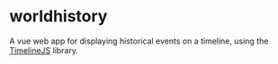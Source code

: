 # worldhistory
A vue web app for displaying historical events on a timeline, using the <a href="https://timeline.knightlab.com/docs/index.html" target="_blank">TimelineJS</a> library.
